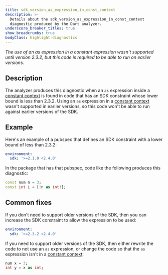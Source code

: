 ```yaml
---
title: sdk_version_as_expression_in_const_context
description: >-
  Details about the sdk_version_as_expression_in_const_context
  diagnostic produced by the Dart analyzer.
underscore_breaker_titles: true
show_breadcrumbs: true
bodyClass: highlight-diagnostics
---
```


_The use of an as expression in a constant expression wasn't supported until version 2.3.2, but this code is required to be able to run on earlier versions._

## Description

The analyzer produces this diagnostic when an `as` expression inside a
[constant context][] is found in code that has an SDK constraint whose
lower bound is less than 2.3.2. Using an `as` expression in a
[constant context][] wasn't supported in earlier versions, so this code
won't be able to run against earlier versions of the SDK.

## Example

Here's an example of a pubspec that defines an SDK constraint with a lower
bound of less than 2.3.2:

```yaml
environment:
  sdk: '>=2.1.0 <2.4.0'
```

In the package that has that pubspec, code like the following produces
this diagnostic:

```dart
const num n = 3;
const int i = [!n as int!];
```

## Common fixes

If you don't need to support older versions of the SDK, then you can
increase the SDK constraint to allow the expression to be used:

```yaml
environment:
  sdk: '>=2.3.2 <2.4.0'
```

If you need to support older versions of the SDK, then either rewrite the
code to not use an `as` expression, or change the code so that the `as`
expression isn't in a [constant context][]:

```dart
num x = 3;
int y = x as int;
```

[constant context]: /resources/glossary#constant-context

